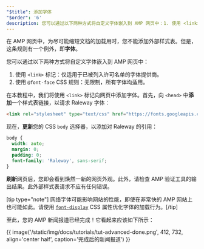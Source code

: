 ```yaml
---
"$title": 添加字体
"$order": '6'
description: 您可以通过以下两种方式将自定义字体嵌入到 AMP 网页中：1. 使用 <link> 标记：仅适用于已被列入许可名单的字体提供商。2. 使用…
---
```


在 AMP 网页中，为尽可能缩短文档的加载用时，您不能添加外部样式表。但是，这条规则有一个例外，即**字体**。

您可以通过以下两种方式将自定义字体嵌入到 AMP 网页中：

1. 使用 `<link>` 标记：仅适用于已被列入许可名单的字体提供商。
2. 使用 `@font-face` CSS 规则：无限制，所有字体均适用。

在本教程中，我们将使用 `<link>` 标记向网页中添加字体。首先，向 `<head>` 中**添加**一个样式表链接，以请求 Raleway 字体：

```html
<link rel="stylesheet" type="text/css" href="https://fonts.googleapis.com/css?family=Raleway">
```

现在，**更新**您的 CSS `body` 选择器，以添加对 Raleway 的引用：

```css
body {
  width: auto;
  margin: 0;
  padding: 0;
  font-family: 'Raleway', sans-serif;
}
```

**刷新**网页后，您即会看到焕然一新的网页外观。此外，请检查 AMP 验证工具的输出结果。此外部样式表请求不应有任何错误。

[tip type="note"] 网络字体可能影响网站的性能，即使在非常快的 AMP 网站上也可能如此。请使用 [`font-display`](https://developer.mozilla.org/en-US/docs/Web/CSS/@font-face/font-display) CSS 属性优化字体的加载行为。[/tip]

至此，您的 AMP 新闻报道已经完成！它看起来应该如下所示：

{{ image('/static/img/docs/tutorials/tut-advanced-done.png', 412, 732, align='center half', caption='完成后的新闻报道') }}
